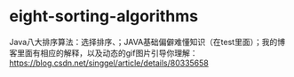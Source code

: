 # eight-sorting-algorithms
Java八大排序算法：选择排序、；JAVA基础偏僻难懂知识（在test里面）；我的博客里面有相应的解释，以及动态的gif图片引导你理解：https://blog.csdn.net/singgel/article/details/80335658
